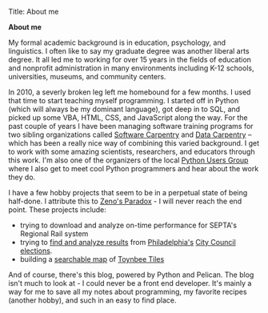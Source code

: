 Title: About me


**About me**

 My formal academic background is in education, psychology, and linguistics. I often like to say my graduate degree was another liberal arts degree.  It all led me to working for over 15 years in the fields of education and nonprofit administration in many environments including K-12 schools, universities, museums, and community centers.

In 2010, a severly broken leg left me homebound for a few months. I used that time to start teaching myself programming.  I started off in Python (which will always be my dominant language), got deep in to SQL, and picked up some VBA, HTML, CSS, and JavaScript along the way. For the past couple of years I have been managing software training programs for two sibling organizations called [Software Carpentry](https://software-carpentry.org/) and [Data Carpentry](http://www.datacarpentry.org/) – which has been a really nice way of combining this varied background. I get to work with some amazing scientists, researchers, and educators through this work. I'm also one of the organizers of the local [Python Users Group](https://www.meetup.com/phillypug/) where I also get to meet cool Python programmers and hear about the work they do.

I have a few hobby projects that seem to be in a perpetual state of being half-done.  I attribute this to [Zeno's Paradox](https://en.wikipedia.org/wiki/Zeno%27s_paradoxes) - I will never reach the end point.  These projects include:

* trying to download and analyze on-time performance for SEPTA's Regional Rail system
* trying to [find and analyze results](http://phlcitycouncil.pythonanywhere.com/) from [Philadelphia's](http://www.phila.gov) [City Council](http://phlcouncil.com/) [elections](https://www.philadelphiavotes.com/).  
* building a [searchable map](http://toynbeeidea.com/where/#page-map) of [Toynbee Tiles](http://www.toynbeeidea.com/)


And of course, there's this blog, powered by Python and Pelican.  The blog isn't much to look at - I could never be a front end developer.  It's mainly a way for me to save all my notes about programming, my favorite recipes (another hobby), and such in an easy to find place.  





